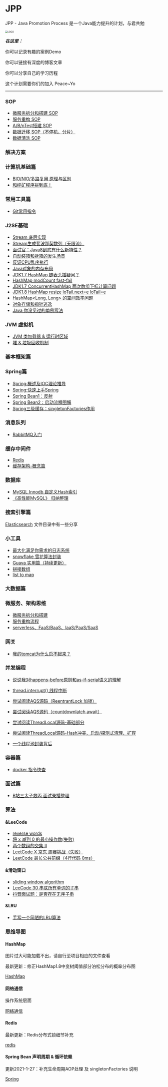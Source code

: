 # JPP

JPP - Java Promotion Process 是一个Java能力提升的计划，与君共勉

<img src="https://yloopdaed-public.oss-cn-shanghai.aliyuncs.com/JPPlogo.png" alt="LOGO" style="zoom:50%;" />

***在这里：***

你可以记录有趣的案例Demo

你可以链接有深度的博客文章

你可以分享自己的学习历程



这个计划需要你们的加入 Peace~Yo



---

### SOP

- [微服务拆分和搭建 SOP](https://yloopdaed.icu/2021/05/09/microservices/)
- [服务重构 SOP](https://yloopdaed.icu/2021/05/25/refactor-service/)
- [A/B/nTest搭建 SOP](https://yloopdaed.icu/2021/06/26/abtest/)
- [数据迁移 SOP（不停机、分片）](https://yloopdaed.icu/2021/07/06/migrate-data/)
- [数据清洗 SOP](https://yloopdaed.icu/2021/07/08/cover-data/)


### 解决方案


### 计算机基础篇

- [BIO/NIO/多路复用 原理与区别](http://yloopdaed.icu/2020/11/11/about-IO/)
- [和挖矿程序拼到底！](http://yloopdaed.icu/2020/11/11/centos-attack/)

### 常用工具篇

- [Git常用指令](http://yloopdaed.icu/2020/10/10/git/)


### J2SE基础

- [Stream 底层实现](https://yloopdaed.icu/2021/04/23/inner-stream/)
- [Stream生成斐波那契数列（无限流）](https://yloopdaed.icu/2021/04/22/Fibonacci/)
- [面试官：Java8到底有什么新特性？](https://yloopdaed.icu/2021/04/20/diff-of-java8/)
- [自动装箱和拆箱的发生场景](https://yloopdaed.icu/2020/12/12/java-boxing-unboxing/)
- [反证CPU乱序执行](http://yloopdaed.icu/2020/10/19/CPU-Out-of-Order/)
- [Java对象的内存布局](http://yloopdaed.icu/2020/10/29/memory-layout-of-java-object/)
- [JDK1.7 HashMap 链表头插疑问？](http://yloopdaed.icu/2020/10/31/question-of-hashmap-put/)
- [HashMap modCount fast-fail](http://yloopdaed.icu/2020/11/01/hashmap-modCount/)
- [JDK1.7 ConcurrentHashMap 两次数组下标计算问题](http://yloopdaed.icu/2020/11/03/concurrenthashmap-two-array-index/)
- [JDK1.8 HashMap resize loTail.next=e loTail=e](http://yloopdaed.icu/2020/11/06/hashmap-resize-lotail/)
- [HashMap<Long, Long> 的空间效率问题](https://yloopdaed.icu/2021/02/20/HashMap-long-long/)
- [对象存储和指针逃逸](https://yloopdaed.icu/2021/01/20/new-Object/)
- [Java 你没见过的单例写法](https://yloopdaed.icu/2021/01/20/nsingleton/)

### JVM 虚拟机

- [JVM 类加载器 & 运行时区域](https://yloopdaed.icu/2021/02/09/java/)
- [堆 & 垃圾回收机制](https://yloopdaed.icu/2021/02/11/jvm-gc/)

### 基本框架篇


### Spring篇

- [Spring:概述及IOC理论推导](https://lan.yitian.online/blog/?p=86)
- [Spring:快速上手Spring](https://lan.yitian.online/blog/?p=88)
- [Spring Bean1：反射](https://yloopdaed.icu/2020/12/30/whatis-reflection-in-java/)
- [Spring Bean2：启动流程图解](https://yloopdaed.icu/2020/12/31/spring-bean-and-c-d/)
- [Spring三级缓存：singletonFactories作用](https://yloopdaed.icu/2021/01/27/spring-cache-singletonfactories/)

### 消息队列

- [RabbitMQ入门](https://yloopdaed.icu/2021/02/08/rabbitmq/)

### 缓存中间件

- [Redis](https://github.com/YorickYu/Java_Redis_summary)
- [缓存架构-概念篇](https://yloopdaed.icu/2021/04/10/cache-structure/)

### 数据库

- [MySQL Innodb 自定义Hash索引](https://yloopdaed.icu/2021/03/29/mysql-innodb-hash/)
- [《高性能MySQL》 归纳整理](https://yloopdaed.icu/2021/04/11/high-performance-mysql/)

### 搜索引擎篇

[Elasticsearch](https://github.com/YorickYu/JPP/tree/main/Elasticsearch) 文件目录中有一些分享


### 小工具

- [最大化满足你需求的日志系统](https://github.com/YorickYu/simple_log_project)
- [snowflake 雪花算法封装](https://yloopdaed.icu/2021/01/04/snowflake-config/)
- [Guava 实用篇（持续更新）](https://yloopdaed.icu/2021/02/01/guava-usable/)
- [拼接数组](https://yloopdaed.icu/2021/04/26/array-merge/)
- [list to map](https://yloopdaed.icu/2021/05/21/list-to-map/)


### 大数据篇



### 微服务、架构思维

- [微服务拆分和搭建](https://yloopdaed.icu/2021/05/09/microservices/)
- [服务重构流程](https://yloopdaed.icu/2021/05/25/refactor-service/)
- [serverless、FaaS/BaaS、laaS/PaaS/SaaS](https://yloopdaed.icu/2021/05/26/what-is-serverless/)

### 网关

- [我的tomcat为什么启不起来？](https://yloopdaed.icu/2020/12/09/how-to-checkout-running-port/)

### 并发编程

- [说说我对happens-before原则和as-if-serial语义的理解](https://yloopdaed.icu/2020/12/07/whatis-happensbefore/)
- [thread.interrupt() 线程中断](https://yloopdaed.icu/2020/11/30/interrupt/)
- [尝试阅读AQS源码（ReentrantLock 加锁）](https://yloopdaed.icu/2020/11/29/AQS-reentrantlock/)
- [尝试阅读AQS源码（countdownlatch await）](https://yloopdaed.icu/2020/11/30/AQS-countdownlatch/)
- [尝试阅读ThreadLocal源码-基础部分](https://yloopdaed.icu/2020/12/10/threadlocal/)
- [尝试阅读ThreadLocal源码-Hash冲突、启动/探测式清理、扩容](https://yloopdaed.icu/2020/12/13/threadlocal2/) 

- [一个线程池封装背后](https://yloopdaed.icu/2021/01/19/custom-thread-pool/#more)

### 容器篇

- [docker 指令快查](https://yloopdaed.icu/2021/01/08/docker/)

### 面试篇

- [B站三太子敖丙 面试录播整理](https://github.com/YorickYu/Java-abilities-summary)

### 算法

#### &LeeCode

- [reverse words](http://yloopdaed.icu/2020/11/03/reverse-words/)
- [将 x 减到 0 的最小操作数(失败)](http://yloopdaed.icu/2020/11/16/min-operations/)
- [两个数组的交集 II](http://yloopdaed.icu/2020/11/16/intersection-of-array/)
- [LeetCode X 京东 周赛挑战（失败）](https://yloopdaed.icu/2020/11/16/min-operations/)
- [LeetCode 最长公共前缀（4行代码 0ms）](https://yloopdaed.icu/2020/11/18/longest-common-prefix-string/)

#### &滑动窗口

- [sliding window algorithm](http://yloopdaed.icu/2020/10/12/slide-windows/)
- [LeeCode 30 串联所有单词的子串](https://yloopdaed.icu/2020/12/24/sw-findsubwords/)
- [抖音面试题：是否存在无序子串](https://yloopdaed.icu/2020/12/23/sw-findsubstring/)

#### &LRU

- [手写一个简陋的LRU算法](https://yloopdaed.icu/2021/01/04/handle-redis-LRU/)

### 思维导图

#### HashMap

图片过大可能加载不出，请自行至项目相应的文件查看



最新更新：修正HashMap1.8中变树阈值部分泊松分布的概率分布图

[HashMap](https://github.com/YorickYu/Java_HashMap_summary/blob/main/images/HashMap_xmind2.0.png)

#### 网络通信

操作系统层面

[网络通信](https://github.com/YorickYu/Java_IO_summary/blob/main/images/IO.png)

#### Redis

最新更新：Redis分布式锁细节补充

[redis](https://github.com/YorickYu/Java_Redis_summary/blob/main/images/redis-xmind.png)

#### Spring Bean 声明周期 & 循环依赖

更新2021-1-27：补充生命周期AOP处理 及 singletonFactories 说明

[Spring](https://github.com/YorickYu/Java-spring-summary/blob/main/images/SpringBean.png)
